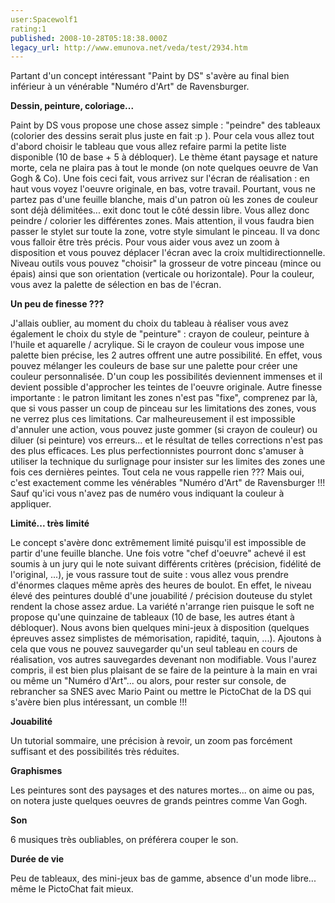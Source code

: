 ```yaml
---
user:Spacewolf1
rating:1
published: 2008-10-28T05:18:38.000Z
legacy_url: http://www.emunova.net/veda/test/2934.htm
---
```

Partant d'un concept intéressant "Paint by DS" s'avère au final bien inférieur à un vénérable "Numéro d'Art" de Ravensburger.  

  

**Dessin, peinture, coloriage...**  

Paint by DS vous propose une chose assez simple : "peindre" des tableaux (colorier des dessins serait plus juste en fait :p ). Pour cela vous allez tout d'abord choisir le tableau que vous allez refaire parmi la petite liste disponible (10 de base + 5 à débloquer). Le thème étant paysage et nature morte, cela ne plaira pas à tout le monde (on note quelques oeuvre de Van Gogh & Co). Une fois ceci fait, vous arrivez sur l'écran de réalisation : en haut vous voyez l'oeuvre originale, en bas, votre travail. Pourtant, vous ne partez pas d'une feuille blanche, mais d'un patron où les zones de couleur sont déjà délimitées... exit donc tout le côté dessin libre. Vous allez donc peindre / colorier les différentes zones. Mais attention, il vous faudra bien passer le stylet sur toute la zone, votre style simulant le pinceau. Il va donc vous falloir être très précis. Pour vous aider vous avez un zoom à disposition et vous pouvez déplacer l'écran avec la croix multidirectionnelle. Niveau outils vous pouvez "choisir" la grosseur de votre pinceau (mince ou épais) ainsi que son orientation (verticale ou horizontale). Pour la couleur, vous avez la palette de sélection en bas de l'écran.  

  

**Un peu de finesse ???**  

J'allais oublier, au moment du choix du tableau à réaliser vous avez également le choix du style de "peinture" : crayon de couleur, peinture à l'huile et aquarelle / acrylique. Si le crayon de couleur vous impose une palette bien précise, les 2 autres offrent une autre possibilité. En effet, vous pouvez mélanger les couleurs de base sur une palette pour créer une couleur personnalisée. D'un coup les possibilités deviennent immenses et il devient possible d'approcher les teintes de l'oeuvre originale. Autre finesse importante : le patron limitant les zones n'est pas "fixe", comprenez par là, que si vous passer un coup de pinceau sur les limitations des zones, vous ne verrez plus ces limitations. Car malheureusement il est impossible d'annuler une action, vous pouvez juste gommer (si crayon de couleur) ou diluer (si peinture) vos erreurs... et le résultat de telles corrections n'est pas des plus efficaces. Les plus perfectionnistes pourront donc s'amuser à utiliser la technique du surlignage pour insister sur les limites des zones une fois ces dernières peintes. Tout cela ne vous rappelle rien ??? Mais oui, c'est exactement comme les vénérables "Numéro d'Art" de Ravensburger !!! Sauf qu'ici vous n'avez pas de numéro vous indiquant la couleur à appliquer.  

  

**Limité... très limité**  

Le concept s'avère donc extrêmement limité puisqu'il est impossible de partir d'une feuille blanche. Une fois votre "chef d'oeuvre" achevé il est soumis à un jury qui le note suivant différents critères (précision, fidélité de l'original, ...), je vous rassure tout de suite : vous allez vous prendre d'énormes claques même après des heures de boulot. En effet, le niveau élevé des peintures doublé d'une jouabilité / précision douteuse du stylet rendent la chose assez ardue. La variété n'arrange rien puisque le soft ne propose qu'une quinzaine de tableaux (10 de base, les autres étant à débloquer). Nous avons bien quelques mini-jeux à disposition (quelques épreuves assez simplistes de mémorisation, rapidité, taquin, ...). Ajoutons à cela que vous ne pouvez sauvegarder qu'un seul tableau en cours de réalisation, vos autres sauvegardes devenant non modifiable. Vous l'aurez compris, il est bien plus plaisant de se faire de la peinture à la main en vrai ou même un "Numéro d'Art"... ou alors, pour rester sur console, de rebrancher sa SNES avec Mario Paint ou mettre le PictoChat de la DS qui s'avère bien plus intéressant, un comble !!!  

  

  

**Jouabilité**  

Un tutorial sommaire, une précision à revoir, un zoom pas forcément suffisant et des possibilités très réduites.  

**Graphismes**  

Les peintures sont des paysages et des natures mortes... on aime ou pas, on notera juste quelques oeuvres de grands peintres comme Van Gogh.  

**Son**  

6 musiques très oubliables, on préférera couper le son.  

**Durée de vie**  

Peu de tableaux, des mini-jeux bas de gamme, absence d'un mode libre... même le PictoChat fait mieux.